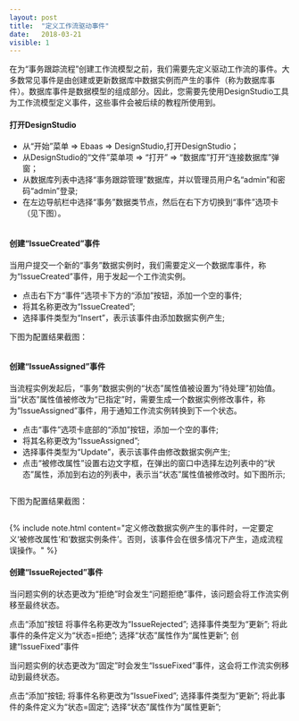 ```yaml
---
layout: post
title:  "定义工作流驱动事件"
date:   2018-03-21
visible: 1
---
```


在为“事务跟踪流程”创建工作流模型之前，我们需要先定义驱动工作流的事件。大多数常见事件是由创建或更新数据库中数据实例而产生的事件（称为数据库事件）。数据库事件是数据模型的组成部分。因此，您需要先使用DesignStudio工具为工作流模型定义事件，这些事件会被后续的教程所使用到。

#### 打开DesignStudio

* 从“开始”菜单 => Ebaas => DesignStudio,打开DesignStudio；
* 从DesignStudio的“文件”菜单项 => “打开” => “数据库”打开“连接数据库”弹窗；
* 从数据库列表中选择“事务跟踪管理”数据库，并以管理员用户名“admin”和密码“admin”登录;
* 在左边导航栏中选择“事务”数据类节点，然后在右下方切换到“事件”选项卡 （见下图）。

<img src="{{'/assets/img/2018-3-21-定义数据库事件.png' | prepend: site.baseurl }}" alt="">

#### 创建“IssueCreated”事件

当用户提交一个新的“事务”数据实例时，我们需要定义一个数据库事件，称为“IssueCreated”事件，用于发起一个工作流实例。

* 点击右下方“事件”选项卡下方的“添加”按钮，添加一个空的事件;
* 将其名称更改为“IssueCreated”;
* 选择事件类型为“Insert”，表示该事件由添加数据实例产生;

下图为配置结果截图：

<img src="{{'/assets/img/2018-3-21-定义IssureCreated事件.png' | prepend: site.baseurl }}" alt="">

#### 创建“IssueAssigned”事件

当流程实例发起后，“事务”数据实例的“状态”属性值被设置为“待处理”初始值。当“状态”属性值被修改为“已指定”时，需要生成一个数据实例修改事件，称为“IssueAssigned”事件，用于通知工作流实例转换到下一个状态。

* 点击“事件”选项卡底部的“添加”按钮，添加一个空的事件;
* 将其名称更改为“IssueAssigned”;
* 选择事件类型为“Update”，表示该事件由修改数据实例产生;
* 点击“被修改属性”设置右边文字框，在弹出的窗口中选择左边列表中的“状态”属性，添加到右边的列表中，表示当“状态”属性值被修改时。如下图所示;

<img src="{{'/assets/img/2018-3-21-定义IssueAssigned修改属性.png' | prepend: site.baseurl }}" alt="">

下图为配置结果截图：

<img src="{{'/assets/img/2018-3-21-定义IssureAssigned事件.png' | prepend: site.baseurl }}" alt="">

{% include note.html content="定义修改数据实例产生的事件时，一定要定义‘被修改属性’和‘数据实例条件’。否则，该事件会在很多情况下产生，造成流程误操作。" %}

#### 创建“IssueRejected”事件

当问题实例的状态更改为“拒绝”时会发生“问题拒绝”事件，该问题会将工作流实例移至最终状态。

点击“添加”按钮
将事件名称更改为“IssueRejected”;
选择事件类型为“更新”;
将此事件的条件定义为“状态=拒绝”;
选择“状态”属性作为“属性更新”;
创建“IssueFixed”事件

当问题实例的状态更改为“固定”时会发生“IssueFixed”事件，这会将工作流实例移动到最终状态。

点击“添加”按钮;
将事件名称更改为“IssueFixed”;
选择事件类型为“更新”;
将此事件的条件定义为“状态=固定”;
选择“状态”属性作为“属性更新”;
